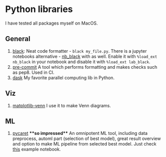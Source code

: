 # Python libraries
I have tested all packages myself on MacOS. 

## General

1. [black](https://pypi.org/project/black/): Neat code formatter - `black my_file.py`. There is a jupyter notebooks alternative - [nb_black](https://pypi.org/project/nb-black/) with as well. Enable it with `%load_ext nb_black` in your notebook and disable it with `%load_ext lab_black`.
2. [pre-commit](https://pre-commit.com/) A tool which performs formatting and makes checks such as pep8. Used in CI.
3. [dask](https://www.dask.org/) My favorite parallel computing lib in Python.

## Viz
1. [matplotlib-venn](https://pypi.org/project/matplotlib-venn/) I use it to make Venn diagrams.

## ML

1. [pycaret](https://pycaret.org/) **\*\*so impressed\*\*** An omnipotent ML tool, including data preprocess, automl part (selection of best model), great result overview and option to make ML pipeline from selected best model. Just check [this](https://nbviewer.org/github/pycaret/pycaret/blob/master/tutorials/Tutorial%20-%20Binary%20Classification.ipynb) example notebook.
